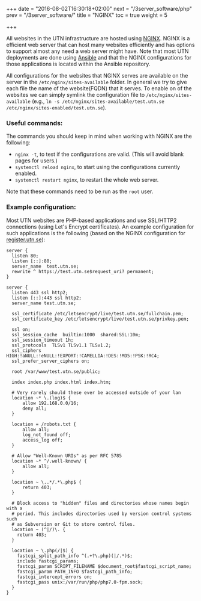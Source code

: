 +++
date = "2016-08-02T16:30:18+02:00"
next = "/3server_software/php"
prev = "/3server_software/"
title = "NGINX"
toc = true
weight = 5

+++

All websites in the UTN infrastructure are hosted using
[NGINX](https://www.nginx.com). NGINX is a efficient web server that can host
many websites efficiently and has options to support almost any need a web
server might have. Note that most UTN deployments are done using
[Ansible](/4development_tools/ansible) and that the NGINX configurations for
those applications is located within the Ansible repository.

All configurations for the websites that NGINX serves are available on the server in the `/etc/nginx/sites-available` folder. In general we try to give each file the name of the website(FQDN) that it serves. To enable on of the websites we can simply symlink the configuration file to `/etc/nginx/sites-available` (e.g., `ln -s /etc/nginx/sites-available/test.utn.se /etc/nginx/sites-enabled/test.utn.se`).

### Useful commands:
The commands you should keep in mind when working with NGINX are the following:

- `nginx -t`, to test if the configurations are valid. (This will avoid blank
pages for users.)
- `systemctl reload nginx`, to start using the configurations currently enabled.
- `systemctl restart nginx`, to restart the whole web server.

Note that these commands need to be run as the `root` user.

### Example configuration:
Most UTN websites are PHP-based applications and use SSL/HTTP2 connections (using
Let's Encrypt certificates). An example configuration for such applications is
the following (based on the NGINX configuration for
[register.utn.se](https://register.utn.se)):

```
server {
  listen 80;
  listen [::]:80;
  server_name  test.utn.se;
  rewrite ^ https://test.utn.se$request_uri? permanent;
}

server {
  listen 443 ssl http2;
  listen [::]:443 ssl http2;
  server_name test.utn.se;

  ssl_certificate /etc/letsencrypt/live/test.utn.se/fullchain.pem;
  ssl_certificate_key /etc/letsencrypt/live/test.utn.se/privkey.pem;

  ssl on;
  ssl_session_cache  builtin:1000  shared:SSL:10m;
  ssl_session_timeout 1h;
  ssl_protocols  TLSv1 TLSv1.1 TLSv1.2;
  ssl_ciphers HIGH:!aNULL:!eNULL:!EXPORT:!CAMELLIA:!DES:!MD5:!PSK:!RC4;
  ssl_prefer_server_ciphers on;

  root /var/www/test.utn.se/public;

  index index.php index.html index.htm;

  # Very rarely should these ever be accessed outside of your lan
  location ~* \.(log)$ {
      allow 192.168.0.0/16;
      deny all;
  }

  location = /robots.txt {
      allow all;
      log_not_found off;
      access_log off;
  }

  # Allow "Well-Known URIs" as per RFC 5785
  location ~* ^/.well-known/ {
      allow all;
  }

  location ~ \..*/.*\.php$ {
      return 403;
  }

  # Block access to "hidden" files and directories whose names begin with a
  # period. This includes directories used by version control systems such
  # as Subversion or Git to store control files.
  location ~ (^|/)\. {
    return 403;
  }

  location ~ \.php(/|$) {
    fastcgi_split_path_info ^(.+?\.php)(|/.*)$;
    include fastcgi_params;
    fastcgi_param SCRIPT_FILENAME $document_root$fastcgi_script_name;
    fastcgi_param PATH_INFO $fastcgi_path_info;
    fastcgi_intercept_errors on;
    fastcgi_pass unix:/var/run/php/php7.0-fpm.sock;
  }
}
```
